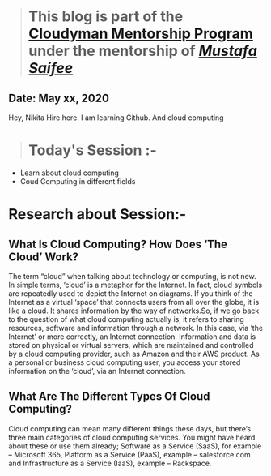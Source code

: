 > # This blog is part of the **[Cloudyman Mentorship Program](https://t.co/78sRvCvYiO?amp=1)** under the mentorship of *[Mustafa Saifee](https://www.linkedin.com/in/saifeemustafaq/)*

## Date: May xx, 2020

   Hey, Nikita Hire here.
   I am learning Github.
   And cloud computing
 
 
> # Today's Session :-
- Learn about cloud computing
- Coud Computing in different fields

# Research about Session:-

## What Is Cloud Computing? How Does ‘The Cloud’ Work?

<p> The term “cloud” when talking about technology or computing, is not new. In simple terms, ‘cloud’ is a metaphor for the Internet. In fact, cloud symbols are repeatedly used to depict the Internet on diagrams. If you think of the Internet as a virtual ‘space’ that connects users from all over the globe, it is like a cloud. It shares information by the way of networks.So, if we go back to the question of what cloud computing actually is, it refers to sharing resources, software and information through a network. In this case, via ‘the Internet’ or more correctly, an Internet connection. Information and data is stored on physical or virtual servers, which are maintained and controlled by a cloud computing provider, such as Amazon and their AWS product. As a personal or business cloud computing user, you access your stored information on the ‘cloud’, via an Internet connection.</p>

## What Are The Different Types Of Cloud Computing?
<p>
Cloud computing can mean many different things these days, but there’s three main categories of cloud computing services. You might have heard about these or use them already; Software as a Service (SaaS), for example – Microsoft 365, Platform as a Service (PaaS), example – salesforce.com and Infrastructure as a Service (IaaS), example – Rackspace.</p>

